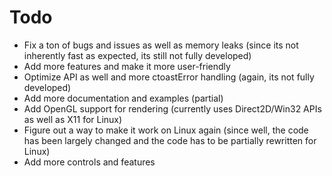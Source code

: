 # Todo
- Fix a ton of bugs and issues as well as memory leaks (since its not inherently fast as expected, its still not fully developed)
- Add more features and make it more user-friendly
- Optimize API as well and more ctoastError handling (again, its not fully developed)
- Add more documentation and examples (partial)
- Add OpenGL support for rendering (currently uses Direct2D/Win32 APIs as well as X11 for Linux)
- Figure out a way to make it work on Linux again (since well, the code has been largely changed and the code has to be partially rewritten for Linux)
- Add more controls and features